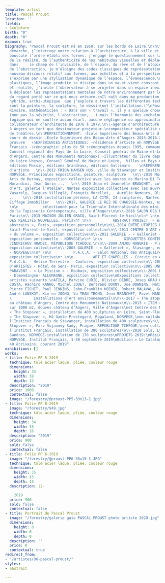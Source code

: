 ```yaml
---
template: artist
title: Pascal Proust
location: ''
fields:
- Sculpture
birth: "0"
death: "0"
expose: true
biography: "Pascal Proust est né en 1960, sur les bords de Loire.\n\n\"À travers ma
  démarche, j’interroge notre relation à l’architecture, à la ville et à son urbanisme.\nJe
  bouscule l’ordre établi des formes, j’engage le questionnement sur la perception
  de la réalité, de l’authenticité de nos habitudes visuelles et déplace le regard
  dans     le champ de l’invisible, de l’espace, du rêve et de l’utopie.\nPar le jeu
  de l’abstraction, je m’éloigne des codes classiques de représentation, invente un
  nouveau discours relatif aux formes, aux échelles et à la perspective.\nCe discours
  s’exprime par une stylisation dynamique de l’espace, l’évanescence.\nDans mes propositions
  plastiques, l’image produite se dissipe dans un va-et-vient constant entre rêve
  et réalité, j’invite l’observateur à se projeter dans un espace inexistant, immatériel,
  à déplacer les représentations mentales de notre environnement par le truchement
  du regard porté sur ce qui nous entoure.\nIl naît dans ma production, un univers
  hybride, archi-utopique  que j’explore à travers les différentes techniques que
  sont la peinture, la sculpture, le dessin\net l’installation.\"\nPascal Proust\n\nMaurice
  Rivoire, mathématicien : « Dans son « travail », il y a quelque chose de \"mathématique\"
  (non pas la sévérité, l'abstraction,...) mais l'harmonie des enchaînements du raisonnement
  logique qui ne souffre aucun écart, aucune négligence ou approximation ».  \nFORMATION:\n\\-
  collaborateur d’architecte de 1976 à 1978.\n\\-agence d'architecture de 1978 à 1999
  à Angers en tant que dessinateur-projeteur-\ncompositeur spécialisé dans l’aménagement
  de théâtres.\n\nPERFECTIONNEMENT: -École Supérieure des Beaux-Arts d’Angers 2001-2002
  cours de dessin -École Supérieure des Beaux-Arts d’Angers 2015-2016-2017 cours de
  gravure   \nEXPÉRIENCES ARTISTIQUES: -résidence d’artiste en NORVÈGE avec l’Institut
  Français -scénographie: plus de 50 scénographies depuis 1995, commandes publiques
  Conseil régional des Pays de la Loire, Conseil général de Maine-et-Loire, ville
  d’Angers, Centre des Monuments Nationaux) -illustrateur du livre depuis 1996, Val
  de Loire Unesco, Conseil Général de Maine-et-Loire,  Villes et Pays d’Art et d’Histoire,
  éditions Massin, éditions Grandvaux, éditions Gallimard    \nRÉFÉRENCES: Résidence
  d’artiste   \n\\-2012 FRIDA HANSEN HUS, ville de Stavanger et Institut Français,
  NORVÈGE. Principales expositions, peinture, sculpture   \n\\-2019 Musée des Beaux
  Arts de Bernay, exposition collective avec les œuvres de Marino Di Teana, Marcello
  Morandini, Jean Gorin ...   \n\\-2019 Jean et Jeannette BRANCHET, collectionneurs
  d’Art, galerie l’Atelier, Nantes exposition collective avec les œuvres de Victor
  Vasarely, Jacques Villeglé, François Morellet,   Aurélie Nemours, Olivier Debré
  ...   \n\\-2018 installation pérenne, LA CITÉ, 24 sculptures, Nantes-Rezé, groupe
  Eiffage Immobilier   \n\\-2017, GALERIE LE REZ DE CHAUSSÉE-Nantes, exposition personnelle\n\n*
  \n\n           sélectionné pour la Triennale Internationale des mini-textiles, Musée
  de la Tapisserie Contemporaine, ville d’Angers\n\n\\-2016 SALON DES RÉALITÉS NOUVELLES,
  Paris\n\\-2015 MAISON JULIEN GRACQ, Saint-Florent-le-Vieil\n\n* \n\n          SALON
  DES RÉALITÉS NOUVELLES, Paris\n* \n\n          ABSTRACT PROJECT, « espace des arts
  abstraits », Paris, exposition personnelle\n\n\\-2014 ENTRE UTOPIES ET RÉALITÉS,
  Saint-Florent-le-Vieil, exposition collective\n\\-2013 CENTRE D’ART de Montrelais
  « du volume », exposition collective\n\\-2011 GALERIE - « Galleriet », Stavanger,
  exposition personnelle - NORVÈGE\n\n* \n\n          GIROUETTES CONTEMPORAINES -Château
  JINDRICHUV HRADEC, RÉPUBLIQUE TCHÈQUE,\n\n\\-2009 ANJOU HONGRIE - P.A.C.A. - Angers,
  exposition collective\n\\-2008 GALERIE - « Galleriet », Stavanger, exposition personnelle
  - NORVÈGE\n\n* \n\n          P.A.C.A. - Salon National des Antiquaires - Angers,
  exposition collective\n* \n\n         ART ET CHAPELLES - Circuit en Anjou de 6 chapelles\n\n\\-2007
  P.A.C.A. - Hélice Terrestre - Coutures, exposition collective\n\\-2006 PARAVENTS
  D’ARTISTES - Hôtel de Sens- Paris, exposition collective\n\\-2005 UNE HISTOIRE DE
  PARAVENT - « La Piscine » - Roubaix, exposition collective\n\\-2001 PARAVENTS D’ARTISTES
  - Elmendingen- ALLEMAGNE, exposition collective\nExpositions collectives avec les
  artistes suivants:\nATILA, Parvine CURIE, Olivier DEBRÉ, Josep GRAU GARRIGA, Franco
  COSTA, Hachiro KANNO, Michel JOUET, Bertrand DORNY, Joe DOWNING, Natilia DUMITRESCO,
  Pierre FICHET, Paul JENKINS, John-Franklin KOENIG, Robert MALAVAL, Gérard SCHNEIDER,
  André LANSKOY, Kim en JOONG, Vu TRAN TRONG, Jean BRANCHET, Pavel MANSOUROFF.\n\n
  \          Installations d’Art environnemental\n\n\\-2017 « The stopover »,550 sculptures
  au château d’Angers, Centre des Monuments Nationaux\n\\-2013 « ITEM », installation
  sur 1000 m2, douves château d’Angers, Ville d’Angers\net Centre des Monuments Nationaux\n\\-2012
  « The Stopover », installation de 400 sculptures en Loire, Saint-Florent-le-Vieil\n\\-2011
  « The Stopover », Hå Gamle Prestegard, Rogaland, NORVÈGE,\nen collaboration avec
  l’Institut Français de Stavanger, installation de 400 sculptures\n\\-2010 « The
  Stopover », Parc Vojanovy Sady, Prague, REPUBLIQUE TCHÈQUE,\nen collaboration avec
  l’Institut Français, installation de 300 sculptures\n\\-2010 Sola, Lysefjorden,
  Sandnes, NORVÈGE-installation de 170 sculptures\nPROJETS 2019:\nRésidence artiste,
  NORVEGE, Institut Français, 1-30 septembre 2019\nEdition « Le Catalogue », 40 sculptures-
  40 écrivains, courant 2019"
exhibitions: []
works:
- title: Folie PP 5-2019
  technique: tôle acier laqué, pliée, couleur rouge
  dimensions:
    height: 33
    width: 38
    depth: 13
  description: "2019"
  price: 1000
  contextual: false
  image: "/forestry/@proust-PP5-33x13-1.jpg"
- title: Folie PP 8-2019
  image: "/forestry/949.jpg"
  technique: tôle acier laqué, pliée, couleur rouge
  dimensions:
    height: 34
    width: 15
    depth: 16
  description: "2019"
  price: 900
  sold: false
  contextual: false
- title: Folie PP 6-2019
  image: "/forestry/@proust-PP6-35x15-1.JPG"
  technique: tôle acier laqué, pliée, couleur rouge
  dimensions:
    height: 35
    width: 15
    depth: 18
  description: |2-

    2019
  price: 900
  sold: false
  contextual: false
- title: Portrait de Pascal Proust
  image: "/forestry/galerie gaia PASCAL PROUST photo artiste 2020.jpg"
  dimensions:
    height: 0
    width: 0
    depth: 0
  description: ''
  price: 0
  contextual: true
redirect_from:
- "/artistes/96-pascal-proust/"
styles:
- abstrait

---
```

